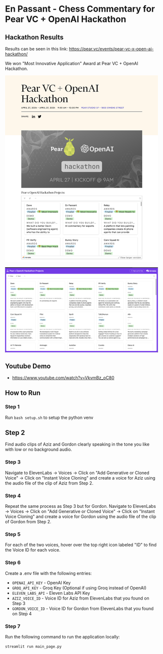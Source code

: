 # En Passant - Chess Commentary for Pear VC + OpenAI Hackathon

## Hackathon Results

Results can be seen in this link: https://pear.vc/events/pear-vc-x-open-ai-hackathon/

We won "Most Innovative Application" Award at Pear VC + OpenAI Hackathon.

![Hackathon Awards](./PearVC_OpenAI_Hackathon_Awards.png "Hackathon Awards")

![Hackathon Projects](./PearVC_OpenAI_Hackathon_projects.png "Hackathon Projects")

## Youtube Demo
* https://www.youtube.com/watch?v=VkvmBz_oC80

## How to Run

### Step 1
Run `bash setup.sh` to setup the python venv

## Step 2
Find audio clips of Aziz and Gordon clearly speaking in the tone you like with low or no background audio.

### Step 3
Navigate to ElevenLabs -> Voices -> Click on "Add Generative or Cloned Voice" -> Click on "Instant Voice Cloning" and create a voice for Aziz using the audio file of the clip of Aziz from Step 2.

### Step 4
Repeat the same process as Step 3 but for Gordon. Navigate to ElevenLabs -> Voices -> Click on "Add Generative or Cloned Voice" -> Click on "Instant Voice Cloning" and create a voice for Gordon using the audio file of the clip of Gordon from Step 2.

### Step 5
For each of the two voices, hover over the top right icon labeled "ID" to find the Voice ID for each voice.

### Step 6
Create a .env file with the following entries:

* `OPENAI_API_KEY` - OpenAI Key
* `GROQ_API_KEY` - Groq Key (Optional if using Groq instead of OpenAI)
* `ELEVEN_LABS_API` - Eleven Labs API Key
* `AZIZ_VOICE_ID` - Voice ID for Aziz from ElevenLabs that you found on Step 3
* `GORDON_VOICE_ID` - Voice ID for Gordon from ElevenLabs that you found on Step 4

### Step 7
Run the following command to run the application locally:

`streamlit run main_page.py`
